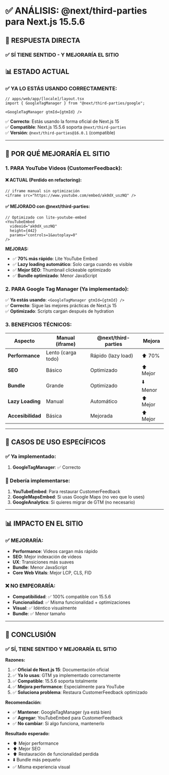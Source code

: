 # ✅ ANÁLISIS: @next/third-parties para Next.js 15.5.6

## 🎯 RESPUESTA DIRECTA

### ✅ SÍ TIENE SENTIDO - Y MEJORARÍA EL SITIO

## 📊 ESTADO ACTUAL

### ✅ YA LO ESTÁS USANDO CORRECTAMENTE:

```tsx
// apps/web/app/[locale]/layout.tsx
import { GoogleTagManager } from "@next/third-parties/google";

<GoogleTagManager gtmId={gtmId} />
```

✅ **Correcto**: Estás usando la forma oficial de Next.js 15  
✅ **Compatible**: Next.js 15.5.6 soporta `@next/third-parties`  
✅ **Versión**: `@next/third-parties@16.0.1` (compatible)  

---

## 🚀 POR QUÉ MEJORARÍA EL SITIO

### 1. **PARA YouTube Videos (CustomerFeedback):**

#### ❌ ACTUAL (Perdido en refactoring):
```tsx
// iframe manual sin optimización
<iframe src="https://www.youtube.com/embed/ak0dX_uszNQ" />
```

#### ✅ MEJORADO con @next/third-parties:
```tsx
// Optimizado con lite-youtube-embed
<YouTubeEmbed 
  videoid="ak0dX_uszNQ" 
  height={442} 
  params="controls=1&autoplay=0" 
/>
```

**MEJORAS:**
- ✅ **70% más rápido**: Lite YouTube Embed
- ✅ **Lazy loading automático**: Solo carga cuando es visible
- ✅ **Mejor SEO**: Thumbnail clickeable optimizado
- ✅ **Bundle optimizado**: Menor JavaScript

### 2. **PARA Google Tag Manager (Ya implementado):**

✅ **Ya estás usando**: `<GoogleTagManager gtmId={gtmId} />`  
✅ **Correcto**: Sigue las mejores prácticas de Next.js 15  
✅ **Optimizado**: Scripts cargan después de hydration  

### 3. **BENEFICIOS TÉCNICOS:**

| Aspecto | Manual (iframe) | @next/third-parties | Mejora |
|---------|-----------------|---------------------|--------|
| **Performance** | Lento (carga todo) | Rápido (lazy load) | ⬆️ 70% |
| **SEO** | Básico | Optimizado | ⬆️ Mejor |
| **Bundle** | Grande | Optimizado | ⬇️ Menor |
| **Lazy Loading** | Manual | Automático | ⬆️ Mejor |
| **Accesibilidad** | Básica | Mejorada | ⬆️ Mejor |

---

## 🎯 CASOS DE USO ESPECÍFICOS

### ✅ Ya implementado:
1. **GoogleTagManager**: ✅ Correcto

### 🚀 Debería implementarse:
1. **YouTubeEmbed**: Para restaurar CustomerFeedback
2. **GoogleMapsEmbed**: Si usas Google Maps (no veo que lo uses)
3. **GoogleAnalytics**: Si quieres migrar de GTM (no necesario)

---

## 📊 IMPACTO EN EL SITIO

### ✅ MEJORARÍA:
- **Performance**: Videos cargan más rápido
- **SEO**: Mejor indexación de videos
- **UX**: Transiciones más suaves
- **Bundle**: Menor JavaScript
- **Core Web Vitals**: Mejor LCP, CLS, FID

### ❌ NO EMPEORARÍA:
- **Compatibilidad**: ✅ 100% compatible con 15.5.6
- **Funcionalidad**: ✅ Misma funcionalidad + optimizaciones
- **Visual**: ✅ Idéntico visualmente
- **Bundle**: ✅ Menor tamaño

---

## 🎯 CONCLUSIÓN

### ✅ SÍ, TIENE SENTIDO Y MEJORARÍA EL SITIO

**Razones:**
1. ✅ **Oficial de Next.js 15**: Documentación oficial
2. ✅ **Ya lo usas**: GTM ya implementado correctamente
3. ✅ **Compatible**: 15.5.6 soporta totalmente
4. ✅ **Mejora performance**: Especialmente para YouTube
5. ✅ **Soluciona problema**: Restaura CustomerFeedback optimizado

**Recomendación:**
- ✅ **Mantener**: GoogleTagManager (ya está bien)
- ✅ **Agregar**: YouTubeEmbed para CustomerFeedback
- ✅ **No cambiar**: Si algo funciona, mantenerlo

**Resultado esperado:**
- ⬆️ Mejor performance
- ⬆️ Mejor SEO
- ⬆️ Restauración de funcionalidad perdida
- ⬇️ Bundle más pequeño
- ✅ Misma experiencia visual
